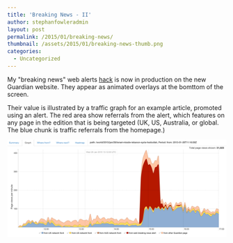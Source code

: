 ```yaml
---
title: 'Breaking News - II'
author: stephanfowleradmin
layout: post
permalink: /2015/01/breaking-news/
thumbnail: /assets/2015/01/breaking-news-thumb.png
categories:
  - Uncategorized
---
```


My "breaking news" web alerts [hack](/2014/07/breaking-news/) is now in production on the new Guardian website. They appear as animated overlays at the bomttom of the screen.

Their value is illustrated by a traffic graph for an example article, promoted using an alert. The red area show referrals from the alert, which features on any page in the edition that is being targeted (UK, US, Australia, or global. The blue chunk is traffic referrals from the homepage.) 

![Breaking news alert](/assets/2015/01/breaking-news-graph.png)

